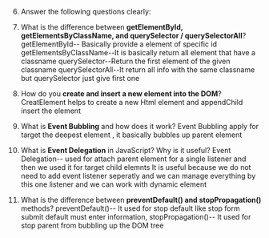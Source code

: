 6. Answer the following questions clearly:

1. What is the difference between **getElementById, getElementsByClassName, and querySelector / querySelectorAll**?
   getElementById-- Basically provide a element of specific id
   getElementsByClassName--It is basically return all element that have a classname
   querySelector--Return the first element of the given classname
   querySelectorAll--It return all info with the same classname but querySelector just give first one
2. How do you **create and insert a new element into the DOM**?
   CreatElement helps to create a new Html element and appendChild insert the element
3. What is **Event Bubbling** and how does it work?
   Event Bubbling apply for target the deepest element , it basically bubbles up parent element
4. What is **Event Delegation** in JavaScript? Why is it useful?
   Event Delegation-- used for attach parent element for a single listener and then we used it for target child elemnts
   It is useful because we do not need to add event listener seperatly and we can manage everything by this one listener and we can work with dynamic element
5. What is the difference between **preventDefault() and stopPropagation()** methods?
   preventDefault()-- It used for stop default like stop form submit default must enter information,
   stopPropagation()-- It used for stop parent from bubbling up the DOM tree


